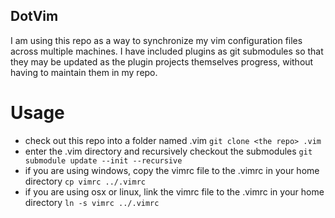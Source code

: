 DotVim
------
I am using this repo as a way to synchronize my vim configuration files across multiple machines. I have included plugins as git submodules so that they may be updated as the plugin projects themselves progress, without having to maintain them in my repo.

Usage
=====
* check out this repo into a folder named .vim
	`git clone <the repo> .vim`
* enter the .vim directory and recursively checkout the submodules
	`git submodule update --init --recursive`
* if you are using windows, copy the vimrc file to the .vimrc in your home directory
	`cp vimrc ../.vimrc`
* if you are using osx or linux, link the vimrc file to the .vimrc in your home directory
	`ln -s vimrc ../.vimrc`

